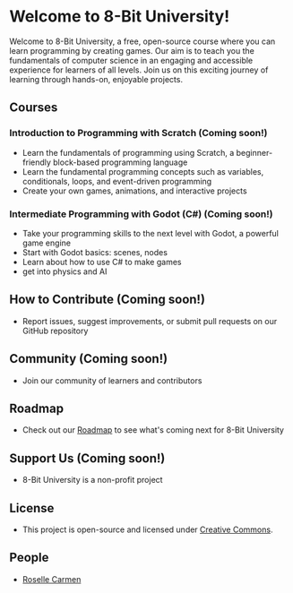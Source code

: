 # Welcome to 8-Bit University!

Welcome to 8-Bit University, a free, open-source course where you can learn programming by creating games. Our aim is to teach you the fundamentals of computer science in an engaging and accessible experience for learners of all levels. Join us on this exciting journey of learning through hands-on, enjoyable projects.

## Courses

### Introduction to Programming with Scratch (Coming soon!)
- Learn the fundamentals of programming using Scratch, a beginner-friendly block-based programming language
- Learn the fundamental programming concepts such as variables, conditionals, loops, and event-driven programming
- Create your own games, animations, and interactive projects

### Intermediate Programming with Godot (C#) (Coming soon!)

- Take your programming skills to the next level with Godot, a powerful game engine
- Start with Godot basics: scenes, nodes
- Learn about how to use C# to make games
- get into physics and AI

## How to Contribute (Coming soon!)
- Report issues, suggest improvements, or submit pull requests on our GitHub repository

## Community (Coming soon!)
- Join our community of learners and contributors

## Roadmap
- Check out our [Roadmap](https://github.com/8bituniversity/.github/blob/main/roadmap.md) to see what's coming next for 8-Bit University

## Support Us (Coming soon!)
- 8-Bit University is a non-profit project

## License
- This project is open-source and licensed under [Creative Commons](https://github.com/8bituniversity/.github/blob/main/LICENSE.md).

## People
- [Roselle Carmen](https://github.com/aninternetian)
